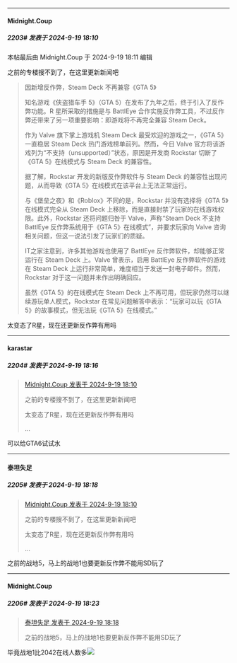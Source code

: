 ﻿
*****

####  Midnight.Coup  
##### 2203#       发表于 2024-9-19 18:10

 本帖最后由 Midnight.Coup 于 2024-9-19 18:11 编辑 

之前的专楼搜不到了，在这里更新新闻吧 <blockquote>因新增反作弊，Steam Deck 不再兼容《GTA 5》

知名游戏《侠盗猎车手 5》（GTA 5）在发布了九年之后，终于引入了反作弊功能。R 星所采取的措施是与 BattlEye 合作实施反作弊工具，不过反作弊还带来了另一项重要影响：即游戏将不再完全兼容 Steam Deck。

作为 Valve 旗下掌上游戏机 Steam Deck 最受欢迎的游戏之一，《GTA 5》一直稳居 Steam Deck 热门游戏榜单前列。然而，今日 Valve 官方将该游戏列为“不支持（unsupported）”状态，原因是开发商 Rockstar 切断了《GTA 5》在线模式与 Steam Deck 的兼容性。

据了解，Rockstar 开发的新版反作弊软件与 Steam Deck 的兼容性出现问题，从而导致《GTA 5》在线模式在该平台上无法正常运行。

与《堡垒之夜》和《Roblox》不同的是，Rockstar 并没有选择将《GTA 5》在线模式完全从 Steam Deck 上移除，而是直接封禁了玩家的在线游戏权限。此外，Rockstar 还将问题归咎于 Valve，声称“Steam Deck 不支持 BattlEye 反作弊系统用于《GTA 5》在线模式”，并要求玩家向 Valve 咨询相关问题，但这一说法引发了玩家们的质疑。

IT之家注意到，许多其他游戏也使用了 BattlEye 反作弊软件，却能够正常运行在 Steam Deck 上。Valve 曾表示，启用 BattlEye 反作弊软件的游戏在 Steam Deck 上运行非常简单，难度相当于发送一封电子邮件。然而，Rockstar 对于这一问题并未作出明确回应。

虽然《GTA 5》的在线模式在 Steam Deck 上不再可用，但玩家仍然可以继续游玩单人模式，Rockstar 在常见问题解答中表示：“玩家可以玩《GTA 5》的故事模式，但无法玩《GTA 5》在线模式。”</blockquote>太变态了R星，现在还更新反作弊有用吗


*****

####  karastar  
##### 2204#       发表于 2024-9-19 18:16

<blockquote><a href="httphttps://bbs.saraba1st.com/2b/forum.php?mod=redirect&amp;goto=findpost&amp;pid=66248466&amp;ptid=2015700" target="_blank">Midnight.Coup 发表于 2024-9-19 18:10</a>

之前的专楼搜不到了，在这里更新新闻吧

太变态了R星，现在还更新反作弊有用吗

 ...</blockquote>
可以给GTA6试试水

*****

####  泰坦失足  
##### 2205#       发表于 2024-9-19 18:18

<blockquote><a href="httphttps://bbs.saraba1st.com/2b/forum.php?mod=redirect&amp;goto=findpost&amp;pid=66248466&amp;ptid=2015700" target="_blank">Midnight.Coup 发表于 2024-9-19 18:10</a>

之前的专楼搜不到了，在这里更新新闻吧

太变态了R星，现在还更新反作弊有用吗

 ...</blockquote>
之前的战地5，马上的战地1也要更新反作弊不能用SD玩了


*****

####  Midnight.Coup  
##### 2206#       发表于 2024-9-19 18:23

<blockquote><a href="httphttps://bbs.saraba1st.com/2b/forum.php?mod=redirect&amp;goto=findpost&amp;pid=66248554&amp;ptid=2015700" target="_blank">泰坦失足 发表于 2024-9-19 18:18</a>

之前的战地5，马上的战地1也要更新反作弊不能用SD玩了</blockquote>
毕竟战地1比2042在线人数多<img src="https://static.saraba1st.com/image/smiley/face2017/037.png" referrerpolicy="no-referrer">

